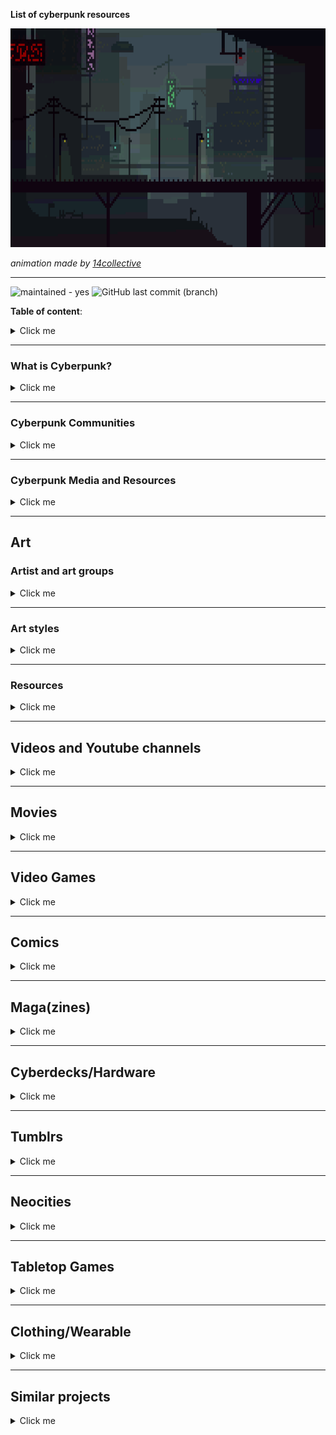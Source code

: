 __List of cyberpunk resources__


<img src="https://raw.githubusercontent.com/the29a/cyberpunk/02eae9a9c8568be4a276da3888d7dd876f54f084/media/Nightcity%20Animation.gif" width="700" height="350">

_animation made by [14collective](https://14collective.itch.io/pixel-art-background-backdrops-jungles-cities-and-underwater)_

---

![maintained - yes](https://img.shields.io/badge/maintained-yes-blue)
![GitHub last commit (branch)](https://img.shields.io/github/last-commit/the29a/cyberpunk/main)

__Table of content__:
<details>
  <summary>Click me</summary>

- [Art](#art)
  - [Artist and art groups](#artist-and-art-groups)
    - [Banksy](#banksy)
    - [Survival Research Laboratories](#survival-research-laboratories)
    - [Sheng Lam](#sheng-lam)
    - [Paul Chadeisson](#paul-chadeisson)
    - [Josan Gonsales (Death Burger)](#josan-gonsales-death-burger)
    - [Simon Stålenhag](#simon-stålenhag)
  - [Art styles](#art-styles)
    - [Glitch Art](#glitch-art)
    - [New Aesthetic](#new-aesthetic)
    - [Net Art](#net-art)
    - [Street Art](#street-art)
    - [Robotic Artwork](#robotic-artwork)
  - [Resources](#resources)
- [Videos and Youtube channels](#videos-and-youtube-channels)
  - [Youtube channels](#youtube-channels)
  - [Cyberpunk Documentary](#cyberpunk-documentary)
  - [BBS the Documentary](#bbs-the-documentary)
- [Movies](#movies)
  - [Ghost in the Shell](#ghost-in-the-shell)
  - [Gamer](#gamer)
  - [Alita: Battle Angel](#alita-battle-angel)
  - [Blade Runner](#blade-runner)
    - [Blade Runner](#blade-runner-1)
    - [Blade Runner 2049](#blade-runner-2049)
  - [The Matrix Trilogy](#the-matrix-trilogy)
    - [The Matrix](#the-matrix)
    - [The Matrix Reloaded](#the-matrix-reloaded)
    - [The Matrix Revolutions](#the-matrix-revolutions)
  - [Ready Player One](#ready-player-one)
  - [Upgrade](#upgrade)
  - [The Fifth Element](#the-fifth-element)
  - [Minority Report](#minority-report)
  - [Oblivion](#oblivion)
  - [TRON:](#tron)
    - [TRON](#tron-1)
    - [TRON: Legacy](#tron-legacy)
  - [Looper](#looper)
  - [Total Recall](#total-recall)
    - [Total Recall](#total-recall-1)
    - [Total Recall (remake)](#total-recall-remake)
  - [Elysium](#elysium)
  - [Chappie](#chappie)
  - [A.I. Artificial Intelligence](#ai-artificial-intelligence)
  - [Equilibrium](#equilibrium)
  - [Dredd:](#dredd)
    - [Judge Dredd](#judge-dredd)
    - [Dredd](#dredd-1)
  - [I, Robot](#i-robot)
  - [Fortress](#fortress)
  - [Cyborg 2](#cyborg-2)
  - [Grid Runners (Virtual Combat)](#grid-runners-virtual-combat)
  - [Until the end of the world](#until-the-end-of-the-world)
  - [Hardware](#hardware)
  - [Cyberpunk (90's documentary)](#cyberpunk-90s-documentary)
  - [Techno Warriors  (Dian zi ge men zhan shi)](#techno-warriors--dian-zi-ge-men-zhan-shi)
  - [Cypher](#cypher)
  - [New Rose Hotel](#new-rose-hotel)
  - [Webmaster](#webmaster)
  - [Gattaca](#gattaca)
  - [Brazil](#brazil)
  - [Zero Theorem](#zero-theorem)
  - [13th Floor](#13th-floor)
  - [Nirvana](#nirvana)
  - [Johnny Mnemonic](#johnny-mnemonic)
  - [Strange days](#strange-days)
  - [Lawnmower Man](#lawnmower-man)
  - [Dark City](#dark-city)
  - [La Jetée](#la-jetée)
  - [Metropolis (1927)](#metropolis-1927)
  - [Hackers](#hackers)
  - [Technotise: Edit and I](#technotise-edit-and-i)
  - [Kamikaze 1989](#kamikaze-1989)
  - [Hands of Steel (Vendetta dal futuro)](#hands-of-steel-vendetta-dal-futuro)
  - [Class of 1999](#class-of-1999)
  - [Crime Zone](#crime-zone)
  - [Full Metal Yakuza (Full Metal gokudô)](#full-metal-yakuza-full-metal-gokudô)
  - [2047: Virtual Revolution](#2047-virtual-revolution)
  - [Advantageous](#advantageous)
  - [Ares](#ares)
  - [Finch](#finch)
  - [Anon (2018)](#anon-2018)
- [Video Games](#video-games)
  - [2064: Read Only Memories](#2064-read-only-memories)
  - [Beneath a Steel Sky](#beneath-a-steel-sky)
  - [Blade Runner](#blade-runner-2)
  - [Cloudpunk](#cloudpunk)
    - [Cloudpunk](#cloudpunk-1)
    - [Cloudpunk - City of Ghosts](#cloudpunk---city-of-ghosts)
  - [CyberPunk 2077](#cyberpunk-2077)
    - [CyberPunk 2077](#cyberpunk-2077-1)
    - [Cyberpunk 2077: Phantom Liberty](#cyberpunk-2077-phantom-liberty)
  - [Cypher](#cypher-1)
  - [Deus Ex Machina](#deus-ex-machina)
  - [Deus Ex](#deus-ex)
    - [Deus Ex](#deus-ex-1)
    - [Deus Ex: Human Revolution](#deus-ex-human-revolution)
    - [Deus Ex: Mankind Divided](#deus-ex-mankind-divided)
  - [ExaPunks](#exapunks)
  - [SHENZHEN I/O](#shenzhen-io)
  - [Eliza](#eliza)
  - [Gamedec](#gamedec)
  - [Gemini Rue](#gemini-rue)
  - [Gunpoint](#gunpoint)
  - [\>observer\_](#observer_)
  - [Orwell](#orwell)
    - [Orwell: Keeping an Eye On You](#orwell-keeping-an-eye-on-you)
    - [Orwell: Ignorance is Strength](#orwell-ignorance-is-strength)
  - [RUINER](#ruiner)
  - [Satellite Reign](#satellite-reign)
  - [Shadowrun](#shadowrun)
    - [Shadowrun Returns](#shadowrun-returns)
    - [Shadowrun: Dragonfall](#shadowrun-dragonfall)
    - [Shadowrun: Hong Kong](#shadowrun-hong-kong)
  - [Snatcher](#snatcher)
  - [System Shock](#system-shock)
    - [System Shock](#system-shock-1)
    - [System Shock 2](#system-shock-2)
  - [Technobabylon](#technobabylon)
  - [Uplink](#uplink)
  - [Hacknet](#hacknet)
  - [VA-11 Hall-A](#va-11-hall-a)
  - [VirtuaVerse](#virtuaverse)
  - [Watch Dogs](#watch-dogs)
    - [Watch Dogs](#watch-dogs-1)
    - [Watch Dogs 2](#watch-dogs-2)
  - [while True: learn()](#while-true-learn)
- [Comics](#comics)
  - [Transmetropolitan](#transmetropolitan)
  - [Judge Dredd](#judge-dredd-1)
  - [Hacktivist](#hacktivist)
  - [Huxley](#huxley)
- [Maga(zines)](#magazines)
  - [n-o-d-e zine](#n-o-d-e-zine)
  - [Lainzine](#lainzine)
  - [2600 The Hacker Quarterly](#2600-the-hacker-quarterly)
  - [CYBR](#cybr)
- [Cyberdecks/Hardware](#cyberdeckshardware)
- [Tumblrs](#tumblrs)
- [Neocities](#neocities)
- [Tabletop Games](#tabletop-games)
  - [Cryptomancer RPG](#cryptomancer-rpg)
- [Clothing/Wearable](#clothingwearable)
- [Similar projects](#similar-projects)

</details>

---

### What is Cyberpunk?
<details>
  <summary>Click me</summary>

- [A Cyberpunk Manifesto](http://blog.9while9.com/manifesto-anthology/1997.html) by Christian As. Kirtchev. (1997)
- [https://cyberpunkforums.com/viewtopic.php?id=361](https://cyberpunkforums.com/viewtopic.php?id=361)
- [https://wiki.installgentoo.com/index.php?title=Cyberpunk](https://wiki.installgentoo.com/index.php?title=Cyberpunk)

</details>

---

### Cyberpunk Communities
<details>
  <summary>Click me</summary>

- [reddit.com/r/cyberpunk](https://www.reddit.com/r/Cyberpunk)
- [http://www.cyberpunkforums.com/](http://www.cyberpunkforums.com/)
- [https://lainchan.org/](https://lainchan.org/)
- [https://new.systemspace.network/](https://new.systemspace.network/)
- [Dangeru](https://dangeru.us/)
- [Anon.Cafe/cyber](https://anon.cafe/cyber/)
- [Wirechan.org/cyber](https://wirechan.org/cy/)
- [8kun.top/cyber](https://8kun.top/cyber/index.html)

</details>

---

### Cyberpunk Media and Resources
<details>
  <summary>Click me</summary>

- [https://www.exolymph.news/](https://www.exolymph.news/) (archived)
- [https://blackfogzine.org/](https://blackfogzine.org/)
- [http://www.planetdamage.com/](http://www.planetdamage.com/)
- [http://www.cyberpunkreview.com/](http://www.cyberpunkreview.com/)
- [https://cyberpunked.org/](https://cyberpunked.org/)
- [https://n-o-d-e.net](https://n-o-d-e.net)
- [Jinteki](https://jinteki.industries/)
- [Cyberpunk Database](https://cyberpunkdatabase.net/)
- [http://project.cyberpunk.ru/idb/](http://project.cyberpunk.ru/idb/)
- [http://project.cyberpunk.ru/lib/](http://project.cyberpunk.ru/lib/)

</details>

---

## Art
### Artist and art groups
<details>
  <summary>Click me</summary>

#### Banksy
Banksy is a pseudonymous England-based street artist, political activist and film director whose real name and identity remain unconfirmed and the subject of speculation. His works of political and social commentary have appeared on streets, walls and bridges throughout the world.
- [Official Website](http://banksy.co.uk/)
- [Wikipedia: Banksy](https://en.wikipedia.org/wiki/Banksy)

#### Survival Research Laboratories
Survival Research Laboratories (SRL) is an American performance art group that pioneered the genre of large-scale machine performance. Founded in 1978 by Mark Pauline, the group is known in particular for their performances where custom-built machines, often robotic, compete to destroy each other.
- [Official Website](http://www.srl.org/)
- [Wikipedia: Survival Research Laboratories](https://en.wikipedia.org/wiki/Survival_Research_Laboratories)

#### Sheng Lam
Freelance concept artist.
- [Artstation](https://www.artstation.com/shenglam)

#### Paul Chadeisson
Freelance concept artist.
- [Artstation](https://www.artstation.com/pao)

#### Josan Gonsales (Death Burger) 
- [tumblr](https://deathherald.tumblr.com/)
- [citatel9](https://citadel9.com/)
- [twitter](https://twitter.com/b378unit)

#### Simon Stålenhag
Simon Stålenhag (b. 1984) is the internationally acclaimed author and artist behind The Electric State, Tales from the Loop and Things from the Flood. His highly imaginative images and stories depicting illusive sci-fi phenomena in mundane, hyper-realistic Scandinavian and American landscapes have made Stålenhag one of the most sought-after visual storytellers in the world.
- [Official Website](https://www.simonstalenhag.se/index.html)

</details>

---

### Art styles
<details>
  <summary>Click me</summary>

#### Glitch Art
Glitch art is the practice of using digital or analog errors for aesthetic purposes by either corrupting digital data or physically manipulating electronic devices.
- [Wikipedia: Glitch art](https://en.wikipedia.org/wiki/Glitch_art)

#### New Aesthetic 
The New Aesthetic is a term coined by James Bridle used to refer to the increasing appearance of digital technology and the Internet in the physical world, and the blending of virtual and physical. The phenomenon has been around for a long time but James Bridle articulated the notion through a series of talks and observations.
- [Wikipedia: New Aesthetic](https://en.wikipedia.org/wiki/New_Aesthetic)

#### Net Art
Internet art (also known as net art) is a form of new media art distributed via the Internet. This form of art circumvents the traditional dominance of the physical gallery and museum system. In many cases, the viewer is drawn into some kind of interaction with the work of art. Artists working in this manner are sometimes referred to as net artists. 
- [Wikipedia: Internet art](https://en.wikipedia.org/wiki/Internet_art)

#### Street Art 
Street art is visual art created in public locations for public visibility. It has been associated with the terms "independent art," "post-graffiti", "neo-graffiti" and guerrilla art. Street art has evolved from the early forms of defiant graffiti into a more commercial form of art, as one of the main differences now lies with the messaging. 
- [Wikipedia: Street art](https://en.wikipedia.org/wiki/Street_art)

#### Robotic Artwork
Robotic art is any artwork that employs some form of robotic or automated technology. There are many branches of robotic art, one of which is robotic installation art, a type of installation art that is programmed to respond to viewer interactions, by means of computers, sensors and actuators. 
- [Wikipedia: Robotic Artwork](https://en.wikipedia.org/wiki/Robotic_art)

</details>

---

### Resources
<details>
  <summary>Click me</summary>

- [DeviantArt. tag: cyberpunk](https://www.deviantart.com/tag/cyberpunk)
- [Fine Art America](https://fineartamerica.com/art/cyberpunk)
- [archillect.com](https://archillect.com/) Archillect is an AI created to discover and share stimulating visual content
- [16colo.rs](https://16colo.rs/) ASCII and ANSI art archive

</details>

---

## Videos and Youtube channels
<details>
  <summary>Click me</summary>

### Youtube channels
- [N-O-D-E TV](https://www.youtube.com/c/NODEtv/videos)
### Cyberpunk Documentary
- [Youtube: Cyberpunk Documentary PART 1 | Neuromancer, Blade Runner, RoboCop, Akira, Shadowrun](https://www.youtube.com/watch?v=sttm8Q9rOdQ)
- [Youtube: Cyberpunk Documentary PART 2 | Ghost in the Shell, Shadowrun, Total Recall, Blade Runner Game](https://www.youtube.com/watch?v=0VoX3vr6CCM)
- [Youtube: Cyberpunk Documentary PART 3 | The Matrix, System Shock, Snow Crash, Hackers, VR & Simulation Theory](https://www.youtube.com/watch?v=KczJNtexinY)
### BBS the Documentary
The BBS (bulletin board system) scene of the 80s and 90s was a magical time. Long before the Internet escaped from the lab, connected the planet and redefined what it meant to use a computer there was a brave and pioneering band of computer users who spent their time, money and sanity setting up their home computers and phone lines to welcome anyone who called.
- [Youtube: BBS Documentary](https://www.youtube.com/watch?v=nO5vjmDFZaI)

</details>

---

## Movies
<details>
  <summary>Click me</summary>

### Ghost in the Shell
In the near future, humans are augmented with cybernetic improvements such as vision, strength and intelligence. Augmentation developer Hanka Robotics establishes a secret project to develop an artificial body, or "shell", that can integrate a human brain rather than an AI.
- [Wikipedia: Ghost in the Shell](https://en.wikipedia.org/wiki/Ghost_in_the_Shell_(2017_film))
- [imdb: Ghost in the Shell](https://www.imdb.com/title/tt1219827/)
- [Kinopoisk: Призрак в доспехах](https://www.kinopoisk.ru/film/843789/)

### Gamer
In a future mind-controlling game, death row convicts are forced to battle in a 'Doom'-type environment. Convict Kable, controlled by Simon, a skilled teenage gamer, must survive thirty sessions in order to be set free. 
- [Wikipedia: Gamer](https://en.wikipedia.org/wiki/Gamer_(2009_film))
- [imdb: Gamer](https://www.imdb.com/title/tt1034032/)
- [Kinopoisk: Геймер](https://www.kinopoisk.ru/film/325393/)  

### Alita: Battle Angel
A deactivated cyborg's revived, but can't remember anything of her past and goes on a quest to find out who she is. 
- [Alita: Battle Angel](https://en.wikipedia.org/wiki/Alita:_Battle_Angel)
- [Alita: Battle Angel](https://www.imdb.com/title/tt0437086/)  
- [Kinopoisk: Алита: Боевой ангел](https://www.kinopoisk.ru/film/88173/)

### Blade Runner
#### Blade Runner
A blade runner must pursue and terminate four replicants who stole a ship in space, and have returned to Earth to find their creator.
- [Wikipedia Blade Runner](https://en.wikipedia.org/wiki/Blade_Runner)
- [imdb: Blade Runner](https://www.imdb.com/title/tt0083658/) 
- [Kinopoisk: Бегущий по лезвию](https://www.kinopoisk.ru/film/403/)

#### Blade Runner 2049
Young Blade Runner K's discovery of a long-buried secret leads him to track down former Blade Runner Rick Deckard, who's been missing for thirty years. 
- [Wikipedia: Blade Runner 2049](https://en.wikipedia.org/wiki/Blade_Runner_2049) 
- [imdb: Blade Runner 2049](https://www.imdb.com/title/tt1856101) 
- [Kinopoisk: Бегущий по лезвию 2049](https://www.kinopoisk.ru/film/589290/)

### The Matrix Trilogy
#### The Matrix
When a beautiful stranger leads computer hacker Neo to a forbidding underworld, he discovers the shocking truth--the life he knows is the elaborate deception of an evil cyber-intelligence. 
- [Wikipedia: The Matrix](https://en.wikipedia.org/wiki/The_Matrix)
- [imdb: The Matrix](https://www.imdb.com/title/tt0133093) 
- [Kinopoisk: ](https://www.kinopoisk.ru/film/301/)

#### The Matrix Reloaded
Freedom fighters Neo, Trinity and Morpheus continue to lead the revolt against the Machine Army, unleashing their arsenal of extraordinary skills and weaponry against the systematic forces of repression and exploitation.
- [Wikipedia: The Matrix Reloaded](https://en.wikipedia.org/wiki/The_Matrix_Reloaded)
- [imdb:The Matrix Reloaded](https://www.imdb.com/title/tt0234215/) 
- [Kinopoisk: Матрица: Перезагрузка ](https://www.kinopoisk.ru/film/299/)

#### The Matrix Revolutions
The human city of Zion defends itself against the massive invasion of the machines as Neo fights to end the war at another front while also opposing the rogue Agent Smith.
- [Wikipedia: The Matrix Revolutions](https://en.wikipedia.org/wiki/The_Matrix_Revolutions)
- [imdb: The Matrix Revolutions](https://www.imdb.com/title/tt0242653/):  
- [Kinopoisk: Матрица: Революция](https://www.kinopoisk.ru/film/316/)

### Ready Player One
When the creator of a virtual reality called the OASIS dies, he makes a posthumous challenge to all OASIS users to find his Easter Egg, which will give the finder his fortune and control of his world.
- [Wikipedia: Ready Player One](https://en.wikipedia.org/wiki/Ready_Player_One_(film))
- [imdb: Ready Player One](https://www.imdb.com/title/tt1677720/)
- [Kinopoisk: Первому игроку приготовиться](https://www.kinopoisk.ru/film/538225/)

### Upgrade
Set in the near-future, technology controls nearly all aspects of life. But when the world of Grey, a self-labeled technophobe, is turned upside down, his only hope for revenge is an experimental computer chip implant.
- [imdb: Upgrade](https://www.imdb.com/title/tt6499752)
- [Wikipedia: Upgrade](https://en.wikipedia.org/wiki/Upgrade_(film))
- [Kinopoisk: Апгрейд](https://www.kinopoisk.ru/film/1009784/) 
   
### The Fifth Element
In the colorful future, a cab driver unwittingly becomes the central figure in the search for a legendary cosmic weapon to keep Evil and Mr. Zorg at bay. 
- [Wikipedia: The Fifth Element](https://en.wikipedia.org/wiki/The_Fifth_Element)
- [imdb: The Fifth Element](https://www.imdb.com/title/tt0119116/)
- [Kinopoisk: Пятый элемент](https://www.kinopoisk.ru/film/2656/)

### Minority Report
In a future where a special police unit is able to arrest murderers before they commit their crimes, an officer from that unit is himself accused of a future murder. 
- [Wikipedia: Minority Report](https://en.wikipedia.org/wiki/Minority_Report_(film))
- [imdb: Minority Report](https://www.imdb.com/title/tt0181689/)
- [Kinopoisk: Особое мнение](https://www.kinopoisk.ru/film/496/)

### Oblivion
A veteran assigned to extract Earth's remaining resources begins to question what he knows about his mission and himself.
- [Wikipedia: Oblivion](https://en.wikipedia.org/wiki/Oblivion_(2013_film))
- [imdb: Oblivion](https://www.imdb.com/title/tt1483013/) 
- [Kinopoisk: Обливион](https://www.kinopoisk.ru/film/470185/)

### TRON:
#### TRON
A computer hacker is abducted into the digital world and forced to participate in gladiatorial games where his only chance of escape is with the help of a heroic security program. 
- [Wikipedia: TRON](https://en.wikipedia.org/wiki/Tron)
- [imdb: TRON](https://www.imdb.com/title/tt0084827/) 
- [Kinopoisk: Трон](https://www.kinopoisk.ru/film/17463/)

#### TRON: Legacy
The son of a virtual world designer goes looking for his father and ends up inside the digital world that his father designed. He meets his father's corrupted creation and a unique ally who was born inside the digital world.
- [Wikipedia: Tron: Legacy](https://en.wikipedia.org/wiki/Tron:_Legacy)
- [imdb: TRON: Legacy](https://www.imdb.com/title/tt1104001/)  
- [Kinopoisk: Трон: Наследие](https://www.kinopoisk.ru/film/399959/)

### Looper
In 2074, when the mob wants to get rid of someone, the target is sent into the past, where a hired gun awaits - someone like Joe - who one day learns the mob wants to 'close the loop' by sending back Joe's future self for assassination.
- [Wikipedia: Looper](https://en.wikipedia.org/wiki/Looper_(film))
- [imdb: Looper](https://www.imdb.com/title/tt1276104/)  
- [Kinopoisk: Петля времени](https://www.kinopoisk.ru/film/463354/)

### Total Recall
#### Total Recall
When a man goes for virtual vacation memories of the planet Mars, an unexpected and harrowing series of events forces him to go to the planet for real - or is he? 
- [Wikipedia: Total Recall](https://en.wikipedia.org/wiki/Total_Recall_(1990_film))
- [imdb: Total Recall](https://www.imdb.com/title/tt0100802/)
- [Kinopoisk: Вспомнить всё](https://www.kinopoisk.ru/film/2443/)

#### Total Recall (remake) 
A factory worker, Douglas Quaid, begins to suspect that he is a spy after visiting Rekall - a company that provides its clients with implanted fake memories of a life they would like to have led - goes wrong and he finds himself on the run. 
- [Wikipedia: Total Recall (2012 film)](https://en.wikipedia.org/wiki/Total_Recall_(2012_film))
- [imdb: Total Recall (remake)](https://www.imdb.com/title/tt1386703/) 
- [Kinopoisk: Вспомнить всё](https://www.kinopoisk.ru/film/453374/)

### Elysium
In the year 2154, the very wealthy live on a man-made space station while the rest of the population resides on a ruined Earth. A man takes on a mission that could bring equality to the polarized worlds. 
- [Wikipedia: Elysium](https://en.wikipedia.org/wiki/Elysium_(film))
- [imdb: Elysium](https://www.imdb.com/title/tt1535108/)
- [Kinopoisk: Элизиум: Рай не на Земле](https://www.kinopoisk.ru/film/487409/)

### Chappie 
In the near future, crime is patrolled by a mechanized police force. When one police droid, Chappie, is stolen and given new programming, he becomes the first robot with the ability to think and feel for himself.
- [Wikipedia: Chappie](https://en.wikipedia.org/wiki/Chappie_(film))
- [imdb: Chappie](https://www.imdb.com/title/tt1823672/)
- [Kinopoisk: Робот по имени Чаппи](https://www.kinopoisk.ru/film/591485/)

### A.I. Artificial Intelligence
A highly advanced robotic boy longs to become "real" so that he can regain the love of his human mother. 
- [Wikipedia: A.I. Artificial Intelligence](https://en.wikipedia.org/wiki/A.I._Artificial_Intelligence)
- [imdb: A.I. Artificial Intelligence](https://www.imdb.com/title/tt0212720/)
- [Kinopoisk: Искусственный разум](https://www.kinopoisk.ru/film/594/)

### Equilibrium 
In an oppressive future where all forms of feeling are illegal, a man in charge of enforcing the law rises to overthrow the system and state. 
- [Wikipedia: Equilibrium](https://en.wikipedia.org/wiki/Equilibrium_(film))
- [imdb: Equilibrium](https://www.imdb.com/title/tt0238380/) 
- [Kinopoisk: Эквилибриум](https://www.kinopoisk.ru/film/309/)

### Dredd:
#### Judge Dredd
In a dystopian future, Joseph Dredd, the most famous Judge (a police officer with instant field judiciary powers), is convicted for a crime he did not commit and must face his murderous counterpart.
- [Wikipedia: Judge Dredd](https://en.wikipedia.org/wiki/Judge_Dredd_(film))
- [indb: Judge Dredd](https://www.imdb.com/title/tt0113492/)  
- [Kinopoisk: Судья Дредд (1995)](https://www.kinopoisk.ru/film/5927/)

#### Dredd
In a violent, futuristic city where the police have the authority to act as judge, jury and executioner, a cop teams with a trainee to take down a gang that deals the reality-altering drug, SLO-MO.
- [Wikipedia: Dredd](https://en.wikipedia.org/wiki/Dredd)
- [imdb: Dredd](https://www.imdb.com/title/tt1343727/)  
- [Kinopoisk: Судья Дредд (2012)](https://www.kinopoisk.ru/film/437678/)

### I, Robot
In 2035, a technophobic cop investigates a crime that may have been perpetrated by a robot, which leads to a larger threat to humanity. 
- [Wikipedia: I, Robot](https://en.wikipedia.org/wiki/I,_Robot_(film))
- [imdb: I, Robot](https://www.imdb.com/title/tt0343818/)
- [Kinopoisk: Я, робот](https://www.kinopoisk.ru/film/4886/)

### Fortress
In a future, private underground prison/Fortress, the inmates are computer controlled with CCTV, dream readers and devices that can cause pain or death. John and his illegally pregnant wife are inside but want to escape before birth.
- [Wikipedia: Fortress (1992 film)](https://en.wikipedia.org/wiki/Fortress_(1992_film))
- [imdb: Fortress](https://www.imdb.com/title/tt0106950/)
- [Kinopoisk: Крепость (1992)](https://www.kinopoisk.ru/film/18255/)

### Cyborg 2
Two companies battle for Cyborg domination. One's built a cyborg so human, that they hope, she'll get into the competition's HQ and explode. But she escapes with her human martial arts instructor.  
- [Wikipedia: Cyborg 2](https://en.wikipedia.org/wiki/Cyborg_2)
- [imdb: Cyborg 2](https://www.imdb.com/title/tt0106639)
- [Kinopoisk: Киборг 2: Стеклянная тень (1993)](https://www.kinopoisk.ru/film/21654/)

### Grid Runners (Virtual Combat)
A border cop must defeat the virtual reality warrior while learning to relate to one of the cybersex babes.  
- [imdb: Grid Runners](https://www.imdb.com/title/tt0113220)
- [Kinopoisk: Беглецы компьютерных сетей (1995)](https://www.kinopoisk.ru/film/6458/)

### Until the end of the world 
In 1999, Claire's life is forever changed after she survives a car crash. She rescues Sam and starts traveling around the world with him. Writer Eugene follows them and writes their story, as a way of recording dreams is being invented.
- [Wikipedia: Until the end of the world](https://en.wikipedia.org/wiki/Until_the_End_of_the_World)
- [imdb: Until the end of the world](https://www.imdb.com/title/tt0101458/)
- [Kinopoisk: Когда наступит конец света (1991)](https://www.kinopoisk.ru/film/15150/)

### Hardware 
The head of a cyborg reactivates, rebuilds itself, and goes on a violent rampage in a space marine's girlfriend's apartment. 
- [Wikipedia: Hardware](https://en.wikipedia.org/wiki/Hardware_(film))
- [imdb: Hardware](https://www.imdb.com/title/tt0099740)
- [Kinopoisk: Железо](https://www.kinopoisk.ru/film/8841/)

### Cyberpunk (90's documentary)
Stylistic documentary about the cyberpunk movement. William Gibson, author of cyberpunk classic Neuromancer, and Timothy Leary, famous advocate of psychedelic drugs, share their thoughts on the future of society and technology.
- [imdb: Cyberpunk (90's documentary)](https://www.imdb.com/title/tt0398910/)
- [Youtube: Cyberpunk (90's documentary)](https://www.youtube.com/watch?v=AxbZq8Zmd88)

### Techno Warriors  (Dian zi ge men zhan shi)
In the future, a computer bug sets a new breed of armed and dangerous villains loose on an unsuspecting world. Digital game characters who govern their own destiny and with global domination at their cyber fingerprints pose the biggest threat to mankind.
- [imdb: Techno Warriors](https://www.imdb.com/title/tt0256428)
- [Kinopoisk: Технобойцы (1998)](https://www.kinopoisk.ru/film/55294/)

### Cypher
An unsuspecting, disenchanted man finds himself working as a spy in the dangerous, high-stakes world of corporate espionage. Quickly getting way over-his-head, he teams up with a mysterious femme fatale.
- [Wikipedia: Cypher](https://en.wikipedia.org/wiki/Cypher_(film))
- [imdb: Cypher](https://www.imdb.com/title/tt0284978/)
- [Kinopoisk: Кодер](https://www.kinopoisk.ru/film/22324/)

### New Rose Hotel
Two businessmen are hired to steal secrets from a rival, and decide to use a beautiful call girl to do so. 
- [Wikipedia: New Rose Hotel](https://en.wikipedia.org/wiki/New_Rose_Hotel_(film))
- [imdb:New Rose Hotel](https://www.imdb.com/title/tt0133122/)
- [Kinopoisk: Отель Новая Роза](https://www.kinopoisk.ru/film/6896/)

### Webmaster
After hacking into the most powerful of all domains the Stoiser domain, JB thought that the cruel Stoiser would kill him. But instead he gave him a job - as a webmaster.
- [Wikipedia: Webmaster](https://en.wikipedia.org/wiki/Webmaster_(film))
- [imdb: Webmaster](https://www.imdb.com/title/tt0136535/)
- [Kinopoisk: Повелитель сети](https://www.kinopoisk.ru/film/64014/)

### Gattaca
A genetically inferior man assumes the identity of a superior one in order to pursue his lifelong dream of space travel. 
- [Wikipedia: Gattaca](https://en.wikipedia.org/wiki/Gattaca)
- [imdb: Gattaca](https://www.imdb.com/title/tt0119177)
- [Kinopoisk: Гаттака](https://www.kinopoisk.ru/film/5012/)

### Brazil
A bureaucrat in a dystopic society becomes an enemy of the state as he pursues the woman of his dreams. 
- [Wikipedia: Brazil (1985 film)](https://en.wikipedia.org/wiki/Brazil_(1985_film))
- [imdb: Brazil](https://www.imdb.com/title/tt0088846/) 
- [Kinopoisk: Бразилия](https://www.kinopoisk.ru/film/483/)

### Zero Theorem
A hugely talented but socially isolated computer operator is tasked by Management to prove the Zero Theorem: that the universe ends as nothing, rendering life meaningless. But meaning is what he already craves. 
- [Wikipedia: The Zero Theorem](https://en.wikipedia.org/wiki/The_Zero_Theorem)
- [imdb: Zero Theorem](https://www.imdb.com/title/tt2333804/)
- [Kinopoisk: Теорема Зеро](https://www.kinopoisk.ru/film/696977/)

### 13th Floor
In 1999 Los Angeles, Hannon Fuller (Mueller-Stahl) owns a multibillion-dollar computer enterprise and is the inventor of a newly completed virtual reality (VR) simulation of 1937 Los Angeles, filled with simulated humans unaware they are computer programs.
- [Wikipedia: The Thirteenth Floor](https://en.wikipedia.org/wiki/The_Thirteenth_Floor)
- [imdb: 13th Floor](https://www.imdb.com/title/tt0139809/)
- [Kinopoisk: Тринадцатый этаж](https://www.kinopoisk.ru/film/1086/)

### Nirvana
The main character Solo in Nirvana, a computer game developed by Jimi for release in 3 days, has gained self-awareness after a virus attack. Solo wants to be deleted. Jimi wants to find his ex. 
- [Wikipedia: Nirvana (1997 Film)](https://en.wikipedia.org/wiki/Nirvana_(1997_film))
- [imdb: Nirvana](https://www.imdb.com/title/tt0119794)
- [Kinopoisk: Нирвана](https://www.kinopoisk.ru/film/35545/)

### Johnny Mnemonic
A data courier, literally carrying a data package inside his head, must deliver it before he dies from the burden or is killed by the Yakuza. 
- [Wikipedia: Johnny Mnemonic](https://en.wikipedia.org/wiki/Johnny_Mnemonic_(film))
- [imdb: Johnny Mnemonic](https://www.imdb.com/title/tt0113481/)
- [Kinopoisk: Джонни Мнемоник](https://www.kinopoisk.ru/film/3800/)

### Strange days 
A former cop turned street-hustler accidentally uncovers a conspiracy in Los Angeles in 1999. 
- [Wikipedia: Strange days](https://en.wikipedia.org/wiki/Strange_Days_(film))
- [imdb: Strange days](https://www.imdb.com/title/tt0114558/)
- [Kinopoisk: Странные дни](https://www.kinopoisk.ru/film/1099/)

### Lawnmower Man 
After the destruction of Virtual Space Industries at the end of the first film, Jobe is discovered in the rubble and is brought to the facilities of Jonathan Walker (Kevin Conway), a powerful corporate tycoon, where his face is reconstructed and he is hooked back online through virtual reality to work for Walker. 
- [Wikipedia: Lawnmower Man](https://en.wikipedia.org/wiki/The_Lawnmower_Man_(film))
- [imdb: Lawnmower Man](https://www.imdb.com/title/tt0116839/)
- [Kinopoisk: Газонокосильщик](https://www.kinopoisk.ru/film/7449/)

### Dark City
A man struggles with memories of his past, which includes a wife he cannot remember, and a nightmarish world, no one else seems to be waking up from. 
- [Wikipedia: Dark City](https://en.wikipedia.org/wiki/Dark_City_(1998_film))
- [imdb: Dark city](https://www.imdb.com/title/tt0118929/)
- [Kinopoisk: Тёмный город](https://www.kinopoisk.ru/film/4739/)

### La Jetée
The story of a man forced to explore his memories in the wake of World War III's devastation, told through still images. 
- [Wikipedia: La Jetée](https://en.wikipedia.org/wiki/La_Jet%C3%A9e)
- [imdb: La Jetée](https://www.imdb.com/title/tt0056119/)
- [Kinopoisk: Взлетная полоса](https://www.kinopoisk.ru/film/160900/)

### Metropolis (1927) 
In the future, in the Million-acre city of Metropolis, wealthy industrialists and business magnates and their top employees reign from 50 to 1,000-story skyscrapers, while underground-dwelling workers toil to operate the great machines that power the city.
- [Metropolis (1927)](https://en.m.wikipedia.org/wiki/Metropolis_(1927_film))
- [imdb: Metropolis](https://www.imdb.com/title/tt0017136/)
- [Kinopoisk: Метрополис](https://www.kinopoisk.ru/film/417/)

### Hackers 
Hackers are blamed for making a virus that will capsize five oil tankers.
- [Wikipedia: Hackers](https://en.wikipedia.org/wiki/Hackers_(film))
- [imdb: Hackers](https://www.imdb.com/title/tt0113243/)
- [Kinopoisk: Хакеры](https://www.kinopoisk.ru/film/4134/)

### Technotise: Edit and I
Edit, a psychology student, installs herself a stolen military chip to pass the university. But due certain circumstances Edit develops a second personality.
- [Wikipedia: Technotise: Edit and I](https://en.wikipedia.org/wiki/Technotise:_Edit_%26_I)
- [imdb: Technotise: Edit and I](https://www.imdb.com/title/tt1372301/)
- [Kinopoisk: Эдит и я](https://www.kinopoisk.ru/film/448405/)

### Kamikaze 1989
In a totalitarian society of the future, in which the government controls all facets of the press, a homicide detective investigates a string of bombings, and finds out more than he bargained for.
- [Wikipedia: Kamikaze 1989](https://en.wikipedia.org/wiki/Kamikaze_1989)
- [imdb: Kamikaze 89](https://www.imdb.com/title/tt0084191)
- [Kinopoisk: Камикадзе 1989](https://www.kinopoisk.ru/film/137247/)

### Hands of Steel (Vendetta dal futuro)
A cyborg is programmed to kill a scientist who holds the fate of mankind in his hands. He fails and hides in a diner in a desert run by a woman who likes him. The people who sent him are after him and so is the local arm wrestling champ.
- [Wikipedia: Vendetta dal futuro](https://en.wikipedia.org/wiki/Vendetta_dal_futuro)
- [imdb: Hands of Steel](https://www.imdb.com/title/tt0091166/)
- [Kinopoisk: Стальные руки (1986)](https://www.kinopoisk.ru/film/181560/)
 
### Class of 1999
Three ex-military robots are reprogrammed as teachers and secretly placed in a school where most students are part of organized gangs. They begin to respond violently to unruly students, and their military training starts to take over.
- [Wikipedia: Class of 1999](https://en.wikipedia.org/wiki/Class_of_1999)
- [imdb: Class of 1999](https://www.imdb.com/title/tt0099277/)
- [Kinopoisk: Класс 1999](https://www.kinopoisk.ru/film/14439/)

### Crime Zone
Helen and Bone live in a repressive futuristic dystopian society they badly want to escape from. Mysterious Jason hires them to steal a disc for him. It's practically a suicide mission, but he claims he can smuggle them out, in return.
- [Wikipedia: Crime Zone](https://en.wikipedia.org/wiki/Crime_Zone)
- [imdb: Crime Zone](https://www.imdb.com/title/tt0094918/)
- [Kinopoisk: Криминальная зона](https://www.kinopoisk.ru/film/28205/)

### Full Metal Yakuza (Full Metal gokudô)
An inexperienced gangster is killed alongside his strong, respected boss and awakens to find a mad scientist has given him a new body made partly of his boss and partly of indestructible bionics.
- [Wikipedia: Full Metal Yakuza](https://en.wikipedia.org/wiki/Full_Metal_Yakuza)
- [imdb: Full Metal Yakuza](https://www.imdb.com/title/tt0299910/)
- [Kinopoisk: Цельнометаллический якудза](https://www.kinopoisk.ru/film/368184/)

### 2047: Virtual Revolution
In a future mega city, where most people spend most time hooked up to a virtual world.
- [Wikipedia: Virtual Revolution](https://en.wikipedia.org/wiki/Virtual_Revolution)
- [imdb: 2047: Virtual Revolution](https://www.imdb.com/title/tt4054004/)
- [Kinopoisk: Виртуальная революция](https://www.kinopoisk.ru/film/873134/)
  
### Advantageous
In a near-future city where soaring opulence overshadows economic hardship.
- [Wikipedia: Advantageous](https://en.wikipedia.org/wiki/Advantageous)
- [imdb: Advantageous](https://www.imdb.com/title/tt3090670/) 
- [Kinopoisk: Выгода](https://www.kinopoisk.ru/film/783816/)

### Ares
In a future France with many unemployed, big companies run the country.
- [Wikipedia: Ares](https://en.wikipedia.org/wiki/Ares_(film))
- [imdb: Ares](https://www.imdb.com/title/tt4216902/)
- [Kinopoisk: Арес](https://www.kinopoisk.ru/film/859654/)

### Finch 
On a post-apocalyptic Earth, a robot, built to protect the life of his creator's beloved dog.
- [Wikipedia: Finch](https://en.wikipedia.org/wiki/Finch_(film))
- [imdb: Finch](https://www.imdb.com/title/tt3420504/)
- [Kinopoisk: Финч](https://www.kinopoisk.ru/film/823616/)

### Anon (2018) 
In a world without anonymity or crime, a detective meets a woman who threatens their security.
- [Wikipedia: Anon](https://en.wikipedia.org/wiki/Anon_(film))
- [imdb: Anon (2018)](https://www.imdb.com/title/tt5397194/) 
- [Kinopoisk: Анон](https://www.kinopoisk.ru/film/979121/)

</details>

---

## Video Games
<details>
  <summary>Click me</summary>
  
### 2064: Read Only Memories
- [Wikipedia: 2064: Read Only Memories](https://en.wikipedia.org/wiki/2064%3A_Read_Only_Memories)
- [Steam: 2064: Read Only Memories](https://store.steampowered.com/app/330820/2064_Read_Only_Memories/)

### Beneath a Steel Sky
- [Wikipedia: Beneath a Steel Sky](https://en.wikipedia.org/wiki/Beneath_a_Steel_Sky)
- [GOG: Beneath a Steel Sky](https://www.gog.com/game/beneath_a_steel_sky)
- [Steam: Beneath a Steel Sky](https://store.steampowered.com/app/1368340/Beneath_a_Steel_Sky/)

### Blade Runner
- [Wikipedia: Blade Runner](https://en.wikipedia.org/wiki/Blade_Runner_(1997_video_game))
- [GOG: Blade Runner](https://www.gog.com/game/blade_runner)
- [Steam: Blade Runner: Enhanced Edition](https://store.steampowered.com/app/1678420/Blade_Runner_Enhanced_Edition/)

### Cloudpunk
#### Cloudpunk
- [Wikipedia: Cloudpunk](https://en.wikipedia.org/wiki/Cloudpunk)
- [Steam: Cloudpunk](https://store.steampowered.com/app/746850/Cloudpunk/)
- [GOG: Cloudpunk](https://www.gog.com/ru/game/cloudpunk)

#### Cloudpunk - City of Ghosts
- [Steam: Cloudpunk - City of Ghosts](https://store.steampowered.com/app/1536370/Cloudpunk__City_of_Ghosts/)
- [GOG:  Cloudpunk - City of Ghosts ](https://www.gog.com/ru/game/cloudpunk_city_of_ghosts)

### CyberPunk 2077
#### CyberPunk 2077
- [CyberPunk 2077 Official Site](https://www.cyberpunk.net/)
- [Wikipedia: Cyberpunk 2077](https://en.wikipedia.org/wiki/Cyberpunk_2077)
- [Steam: Cyberpunk 2077](https://store.steampowered.com/app/1091500/Cyberpunk_2077/)
- [GOG:  Cyberpunk 2077](https://www.gog.com/en/game/cyberpunk_2077)
#### Cyberpunk 2077: Phantom Liberty 
- [Steam: Cyberpunk 2077: Phantom Liberty](https://store.steampowered.com/app/2138330/Cyberpunk_2077/)
- [GOG: Cyberpunk 2077: Phantom Liberty](https://www.gog.com/en/game/cyberpunk_2077_phantom_liberty)

### Cypher
- [Cypher Official Site](https://cabrerabrothers.com/)

### Deus Ex Machina
- [Wikipedia: Deus Ex Machina (1984)](https://en.wikipedia.org/wiki/Deus_Ex_Machina_(video_game))
- [Steam: Deus Ex Machina, Game of the Year, 30th Anniversary Collector’s Edition](https://store.steampowered.com/app/508910/Deus_Ex_Machina_Game_of_the_Year_30th_Anniversary_Collectors_Edition/)

### Deus Ex 
#### Deus Ex 
- [Wikipedia: Deus Ex](https://en.wikipedia.org/wiki/Deus_Ex)
- [Wikipedia: Deus Ex (2000)](https://en.wikipedia.org/wiki/Deus_Ex_(video_game))
- [Steam: Deus Ex: Game of the Year Edition](https://store.steampowered.com/app/6910/Deus_Ex_Game_of_the_Year_Edition/)
- [Steam: Deus Ex: Revision (Mod)](https://store.steampowered.com/app/397550/Deus_Ex_Revision/)
- [GOG: Deus Ex GOTY Edition ](https://www.gog.com/ru/game/deus_ex)
- [GOG: Deus Ex Revision (Mod)](https://www.gog.com/ru/game/deus_ex_revision)

#### Deus Ex: Human Revolution
- [Steam: Deus Ex: Human Revolution - Director's Cut](https://store.steampowered.com/app/238010/Deus_Ex_Human_Revolution__Directors_Cut/)
- [GOG:  Deus Ex: Human Revolution - Director’s Cut ](https://www.gog.com/ru/game/deus_ex_human_revolution_directors_cut)

#### Deus Ex: Mankind Divided 
- [Steam: Deus Ex: Mankind Divided](https://store.steampowered.com/app/337000/Deus_Ex_Mankind_Divided/)
- [GOG: Deus Ex: Mankind Divided](https://www.gog.com/ru/game/deus_ex_mankind_divided)

### ExaPunks
- [ExaPunks Official Site](https://www.zachtronics.com/exapunks/)
- [Steam: ExaPunks](https://store.steampowered.com/app/716490/EXAPUNKS/)
- [GOG: ExaPunks](https://www.gog.com/game/exapunks)
- [itch.io: ExaPunks](https://zachtronics.itch.io/exapunks)

### SHENZHEN I/O
- [SHENZHEN I/O Official Site](https://www.zachtronics.com/shenzhen-io/)
- [Steam: SHENZHEN I/O](https://store.steampowered.com/app/504210/SHENZHEN_IO/)
- [GOG: SHENZHEN I/O](https://www.gog.com/game/shenzhen_io)
- [itch.io: SHENZHEN I/O](https://zachtronics.itch.io/shenzhen-io)

### Eliza
- [Steam: Eliza](https://store.steampowered.com/app/716500/Eliza/)
- [GOG: Eliza](https://www.gog.com/game/eliza)
- [itch.io: Eliza](https://zachtronics.itch.io/eliza)

### Gamedec
- [Gamedec Official Site](https://gamedec.com/)
- [Steam: Gamedec - Definitive Edition](https://store.steampowered.com/app/917720/Gamedec__Definitive_Edition/)
- [GOG: Gamedec - Definitive Edition](https://www.gog.com/ru/game/gamedec)

### Gemini Rue
- [Wikipedia: Gemini Rue](https://en.wikipedia.org/wiki/Gemini_Rue)
- [Steam: Gemini Rue](https://store.steampowered.com/app/80310/Gemini_Rue/)
- [GOG: Gemini Rue](https://www.gog.com/ru/game/gemini_rue)

### Gunpoint
- [Gunpoint Official Site](https://www.pentadact.com/category/gunpoint/)
- [Wikipedia: Gunpoint](https://en.wikipedia.org/wiki/Gunpoint_(video_game))
- [Steam: Gunpoint](https://store.steampowered.com/app/206190/Gunpoint/)

### >observer_
- [Wikipedia: Observer](https://en.wikipedia.org/wiki/Observer_(video_game))
- [Steam: >observer_](https://store.steampowered.com/app/514900/observer/)
- [Steam: Observer: System Redux](https://store.steampowered.com/app/1386900/Observer_System_Redux/)
- [GOG: Observer: System Redux - Deluxe Edition ](https://www.gog.com/en/game/observer_system_redux_deluxe_edition)

### Orwell
- [Wikipedia: Orwell (video game)](https://en.wikipedia.org/wiki/Orwell_(video_game))

#### Orwell: Keeping an Eye On You
- [Steam: Orwell: Keeping an Eye On You](https://store.steampowered.com/app/491950/Orwell_Keeping_an_Eye_On_You/)
- [GOG: Orwell](https://www.gog.com/game/orwell)

#### Orwell: Ignorance is Strength
- [Orwell: Ignorance is Strength](https://store.steampowered.com/app/633060/Orwell_Ignorance_is_Strength/)
- [GOG:  Orwell: Ignorance is Strength](https://www.gog.com/ru/game/orwell_ignorance_is_strength)

### RUINER
- [RUINER Official Site](http://ruinergame.com/)
- [Wikipedia: RUINER](https://en.wikipedia.org/wiki/Ruiner_(video_game))
- [Steam: RUINER](https://store.steampowered.com/app/464060/RUINER/)
- [GOG: RUINER](https://www.gog.com/game/ruiner)

### Satellite Reign
- [Wikipedia: Satellite Reign](https://en.wikipedia.org/wiki/Satellite_Reign)
- [Steam: Satellite Reign](https://store.steampowered.com/app/268870/Satellite_Reign/)
- [GOG: Satellite Reign](https://www.gog.com/de/game/satellite_reign)

### Shadowrun
- [Wikipedia: Shadowrun](https://en.wikipedia.org/wiki/Shadowrun)

#### Shadowrun Returns
- [Wikipedia: Shadowrun Returns](Shadowrun Returns)
- [Steam: Shadowrun Returns](https://store.steampowered.com/app/234650/Shadowrun_Returns/)
- [GOG: Shadowrun Returns](https://www.gog.com/game/shadowrun_returns)

#### Shadowrun: Dragonfall
- [Wikipedia: Shadowrun: Dragonfall](https://en.wikipedia.org/wiki/Shadowrun:_Dragonfall)
- [Shadowrun: Dragonfall](https://store.steampowered.com/app/300550/Shadowrun_Dragonfall__Directors_Cut/)
- [GOG: Shadowrun: Dragonfall - Director's Cut](https://www.gog.com/game/shadowrun_dragonfall_directors_cut)

#### Shadowrun: Hong Kong
- [Wikipedia: Shadowrun: Hong Kong](https://en.wikipedia.org/wiki/Shadowrun:_Hong_Kong)
- [Steam: Shadowrun: Hong Kong](https://store.steampowered.com/app/346940/Shadowrun_Hong_Kong__Extended_Edition/)
- [GOG: Shadowrun Hong Kong - Extended Edition](https://www.gog.com/game/shadowrun_hong_kong_extended_edition)

### Snatcher
- [Wikipedia: Snatcher](https://en.wikipedia.org/wiki/Snatcher_(video_game))
- [myabandonware.com: Statcher](https://www.myabandonware.com/game/snatcher-7te)

### System Shock
#### System Shock
- [System Shock Official Website](https://www.systemshock.com/)
- [Wikipedia: System Shock](https://en.wikipedia.org/wiki/System_Shock)
- [Steam: System Shock: Enhanced Edition](https://store.steampowered.com/app/410710/System_Shock_Enhanced_Edition/)
- [Steam: System Shock (2023)](https://store.steampowered.com/app/482400/System_Shock/)
- [GOG: System Shock: Enhanced Edition ](https://www.gog.com/ru/game/system_shock_enhanced_edition)
- [GOG: System Shock (2023)](https://www.gog.com/game/system_shock)

#### System Shock 2
- [Steam: System Shock 2](https://store.steampowered.com/app/238210/System_Shock_2/)
- [GOG: System Shock 2](https://www.gog.com/ru/game/system_shock_2)

### Technobabylon
- [Technobabylon Official Site](http://www.wadjeteyegames.com/games/technobabylon/)
- [Wikipedia: Technobabylon](https://en.wikipedia.org/wiki/Technobabylon)
- [Steam: Technobabylon](https://store.steampowered.com/app/307580/Technobabylon/)
- [GOG: Technobabylon](https://www.gog.com/ru/game/technobabylon)

### Uplink
- [Wikipedia: Uplink](https://en.wikipedia.org/wiki/Uplink_(video_game))
- [Steam: Uplink](https://store.steampowered.com/app/1510/Uplink)
- [GOG:  Uplink: Hacker Elite](https://www.gog.com/en/game/uplink_hacker_elite)

### Hacknet
- [Hacknet Official Site](https://hacknet-os.com/)
- [Steam: Hacknet](https://store.steampowered.com/app/365450/Hacknet/)
- [GOG: Hacknet](https://www.gog.com/game/hacknet)

### VA-11 Hall-A
- [Wikipedia: VA-11 Hall-A](https://en.wikipedia.org/wiki/VA-11_Hall-A)
- [Steam: VA-11 Hall-A](https://store.steampowered.com/app/447530/VA11_HallA_Cyberpunk_Bartender_Action/)
- [GOG: VA-11 Hall-A: Cyberpunk Bartender Action ](https://www.gog.com/game/va11_halla)

### VirtuaVerse
- [Wikipedia: VirtuaVerse](https://en.wikipedia.org/wiki/VirtuaVerse)
- [Steam: VirtuaVerse](https://store.steampowered.com/app/1019310/VirtuaVerse/)
- [GOG: VirtuaVerse](https://www.gog.com/de/game/virtuaverse)

### Watch Dogs
#### Watch Dogs
- [Wikipedia: Watch Dogs](https://en.wikipedia.org/wiki/Watch_Dogs)
- [Steam: Watch Dogs](https://store.steampowered.com/app/243470/Watch_Dogs/)

#### Watch Dogs 2
- [Wikipedia: Watch Dogs 2](https://en.wikipedia.org/wiki/Watch_Dogs_2)
- [Watch Dogs 2](https://store.steampowered.com/app/447040/Watch_Dogs_2/)

### while True: learn()
- [Steam: while True: learn()](https://store.steampowered.com/app/619150/while_True_learn/)

</details>

---
## Comics
<details>
  <summary>Click me</summary>

### Transmetropolitan
- [Wikipedia: Transmetropolitan](https://en.wikipedia.org/wiki/Transmetropolitan)
- [readcomiconline.li: Transmetropolitan](https://readcomiconline.li/Comic/Transmetropolitan)

### Judge Dredd
- [Wikipedia: Judge_Dredd](https://en.wikipedia.org/wiki/Judge_Dredd)
- [readcomiconline.li: Judge Dredd (1983)](https://readcomiconline.li/Comic/Judge-Dredd-1983)
- [readcomiconline.li: Judge Dredd: The Complete Case Files information](https://readcomiconline.li/Comic/Judge-Dredd-The-Complete-Case-Files)

### Hacktivist
- [readcomiconline.li: Hacktivist](https://readcomiconline.li/Comic/Hacktivist)

### Huxley
- [Huxley Official Site](https://huxleysaga.com/)
- [Huxley](https://benmaurodesign.com/HUXLEY-GRAPHIC-NOVEL)

</details>

---

## Maga(zines)
<details>
  <summary>Click me</summary>

### n-o-d-e zine
- [NODE](https://n-o-d-e.net/zine/index.html)

### Lainzine
- [Lainzine](https://lainzine.org/)
- [https://lainzine.neocities.org/](https://lainzine.neocities.org/)

### 2600 The Hacker Quarterly
- [https://www.2600.com/](https://www.2600.com/)

### CYBR
- [CYBR](https://cybrmagazine.com/)

</details>

---

## Cyberdecks/Hardware
<details>
  <summary>Click me</summary>

- [reddit.com/r/cyberdeck/](https://www.reddit.com/r/cyberDeck/)
- [mntre](https://mntre.com/)

</details>

---

## Tumblrs
<details>
  <summary>Click me</summary>

- https://cyberpunkonline.net/
- http://0110000101111000.tumblr.com/
- http://virtualizedmemories.tumblr.com/
- http://alteredcarbone.tumblr.com/
- http://blackiochronicles.tumblr.com/
- http://c-yberpunk.tumblr.com/
- http://cf-12.tumblr.com/
- http://cheezeb0rg.tumblr.com/
- http://cyberphonetics.tumblr.com/
- http://cyberpunkhero.tumblr.com/
- http://cyberpunkimages.tumblr.com/
- http://cyberpunknoise.tumblr.com/
- http://cyberpunktokyo.tumblr.com/
- http://cybertunage.tumblr.com/
- http://cypulchre.tumblr.com/
- http://deathdol.tumblr.com/
- http://deatherit.tumblr.com
- http://digitalisticnoise.tumblr.com/
- http://drawforbroke.tumblr.com/
- http://dystopianfuture.tumblr.com/
- http://echoesfromtheruins.tumblr.com/
- http://enjoydigitallife.tumblr.com/
- http://fleshcoatedtechnology.tumblr.com/
- http://futurefanfare.tumblr.com/
- http://hedonicglitch.tumblr.com/
- http://helaeon.tumblr.com/
- http://instinctualization.tumblr.com/
- http://internet-of-dreams.tumblr.com/
- http://khymeira.tumblr.com/
- http://noclipdesigns.tumblr.com/
- http://ono-sendai-cyberspace7.tumblr.com/
- http://opticalcamouflage.tumblr.com/
- http://otakugangsta.com/
- http://parallaxdimension.tumblr.com/
- http://powerglove.tumblr.com/
- http://rekall.tumblr.com/
- http://reverse-digital.tumblr.com/
- http://roboticnetwork.tumblr.com/
- http://scarecrow-feedback.tumblr.com/
- http://slimetroop.tumblr.com/
- http://sid766.tumblr.com/
- http://spanglypants-mcfuckyou.tumblr.com/
- https://tacticalneuralimplant.tumblr.com/
- http://thechromenet.tumblr.com/
- http://tohaheavyindustries.tumblr.com/
- http://trenchcoatsheep.tumblr.com/
- http://uzicopter.tumblr.com/
- http://wondershock.tumblr.com/
- http://cerebralzero.tumblr.com/
- http://feedbackwild.tumblr.com/
- [Cyberpunk Noise](https://cyberpunknoise.tumblr.com/)

</details>

---

## Neocities
<details>
  <summary>Click me</summary>

- https://angusnicneven.com
- http://fauux.neocities.org
- https://mebious.neocities.org
- https://blackwings.neocities.org
- https://webnavi.neocities.org
- https://newchapter.neocities.org
- https://unplug.neocities.org/
- https://apollobase.neocities.org/news.html

</details>

---

## Tabletop Games
<details>
  <summary>Click me</summary>

### Cryptomancer RPG
- [Cryptomancer RPG Official Site](http://cryptorpg.com/)

</details>

---

## Clothing/Wearable
<details>
  <summary>Click me</summary>

- [5060/Machine56](https://5060.bigcartel.com/)
- [ACRONYM](https://acrnm.com/)
- [BlackTailor](https://www.blacktailor.store/)
- [Demobaza](https://www.demobaza.com/)
- [Dustrial](https://dustrial.net/)
- [Enshadower](https://www.enshadower.me/)
- [Guerilla Group](https://guerrilla-group.co/)
- [HackAttack Shoes](https://www.aliveshoes.com/brand/hackattack)
- [Krakatau](https://en.krakatauwear.com/)
- [neo4ic](https://neo4ic.com/)
- [Niepce Inc](https://niepceinc.com/)
- [N O D E](https://n-o-d-e.shop/)
- [ZOLNAR](https://www.etsy.com/shop/ZOLNAR)

</details>

---

## Similar projects
<details>
  <summary>Click me</summary>

- [https://github.com/gonzalo-/cyberpunk](https://github.com/gonzalo-/cyberpunk)
- [https://cyberpunkdatabase.net/](https://cyberpunkdatabase.net/)
</details>